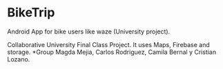 # BikeTrip
Android App for bike users like waze (University project).

Collaborative University Final Class Project. 
It uses Maps, Firebase and storage.
*Group Magda Mejia, Carlos Rodriguez, Camila Bernal y Cristian Lozano.
